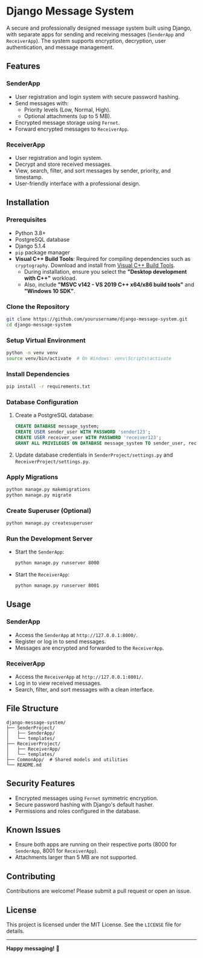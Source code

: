 # Django Message System

A secure and professionally designed message system built using Django, with separate apps for sending and receiving messages (`SenderApp` and `ReceiverApp`). The system supports encryption, decryption, user authentication, and message management.

## Features

### SenderApp
- User registration and login system with secure password hashing.
- Send messages with:
  - Priority levels (Low, Normal, High).
  - Optional attachments (up to 5 MB).
- Encrypted message storage using `Fernet`.
- Forward encrypted messages to `ReceiverApp`.

### ReceiverApp
- User registration and login system.
- Decrypt and store received messages.
- View, search, filter, and sort messages by sender, priority, and timestamp.
- User-friendly interface with a professional design.

## Installation

### Prerequisites
- Python 3.8+
- PostgreSQL database
- Django 5.1.4
- `pip` package manager
- **Visual C++ Build Tools**: Required for compiling dependencies such as `cryptography`. Download and install from [Visual C++ Build Tools](https://visualstudio.microsoft.com/visual-cpp-build-tools/).
  - During installation, ensure you select the **"Desktop development with C++"** workload.
  - Also, include **"MSVC v142 - VS 2019 C++ x64/x86 build tools"** and **"Windows 10 SDK"**.

### Clone the Repository
```bash
git clone https://github.com/yourusername/django-message-system.git
cd django-message-system
```

### Setup Virtual Environment
```bash
python -m venv venv
source venv/bin/activate  # On Windows: venv\Scripts\activate
```

### Install Dependencies
```bash
pip install -r requirements.txt
```

### Database Configuration
1. Create a PostgreSQL database:
   ```sql
   CREATE DATABASE message_system;
   CREATE USER sender_user WITH PASSWORD 'sender123';
   CREATE USER receiver_user WITH PASSWORD 'receiver123';
   GRANT ALL PRIVILEGES ON DATABASE message_system TO sender_user, receiver_user;
   ```

2. Update database credentials in `SenderProject/settings.py` and `ReceiverProject/settings.py`.

### Apply Migrations
```bash
python manage.py makemigrations
python manage.py migrate
```

### Create Superuser (Optional)
```bash
python manage.py createsuperuser
```

### Run the Development Server
- Start the `SenderApp`:
  ```bash
  python manage.py runserver 8000
  ```
- Start the `ReceiverApp`:
  ```bash
  python manage.py runserver 8001
  ```

## Usage

### SenderApp
- Access the `SenderApp` at `http://127.0.0.1:8000/`.
- Register or log in to send messages.
- Messages are encrypted and forwarded to the `ReceiverApp`.

### ReceiverApp
- Access the `ReceiverApp` at `http://127.0.0.1:8001/`.
- Log in to view received messages.
- Search, filter, and sort messages with a clean interface.

## File Structure

```
django-message-system/
├── SenderProject/
│   ├── SenderApp/
│   └── templates/
├── ReceiverProject/
│   ├── ReceiverApp/
│   └── templates/
├── CommonApp/  # Shared models and utilities
└── README.md
```

## Security Features
- Encrypted messages using `Fernet` symmetric encryption.
- Secure password hashing with Django's default hasher.
- Permissions and roles configured in the database.

## Known Issues
- Ensure both apps are running on their respective ports (8000 for `SenderApp`, 8001 for `ReceiverApp`).
- Attachments larger than 5 MB are not supported.

## Contributing
Contributions are welcome! Please submit a pull request or open an issue.

## License
This project is licensed under the MIT License. See the `LICENSE` file for details.

---

**Happy messaging!** 🚀
```